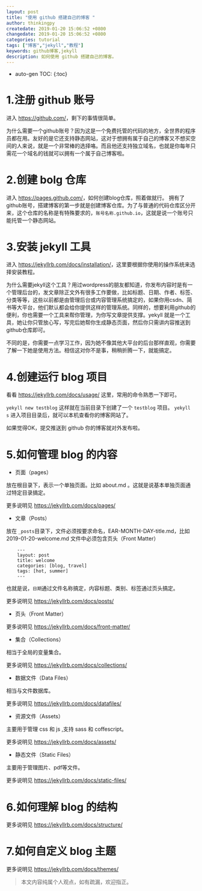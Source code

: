 ```yaml
---
layout: post
title: "使用 github 搭建自己的博客 "
author: thinkingpy
createdate: 2019-01-20 15:06:52 +0800
changedate: 2019-01-20 15:06:52 +0800
categories: tutorial
tags: ["博客","jekyll","教程"]
keywords: github博客,jekyll
description: 如何使用 github 搭建自己的博客。
---
```


* auto-gen TOC:
{:toc}

# 1.注册 github 账号

进入 <https://github.com/>，剩下的事情很简单。

为什么需要一个github账号？因为这是一个免费托管的代码的地方，全世界的程序员都在用。友好的是它还支持静态网站，这对于想拥有属于自己的博客又不想买空间的人来说，就是一个非常棒的选择咯。而且他还支持独立域名，也就是你每年只需花一个域名的钱就可以拥有一个属于自己博客啦。

# 2.创建 bolg 仓库

进入 <https://pages.github.com/>，如何创建blog仓库，照着做就行。
拥有了github账号，搭建博客的第一步就是创建博客仓库。为了与普通的代码仓库区分开来，这个仓库的名称是有特殊要求的，`账号名称.github.io`，这就是说一个账号只能托管一个静态网站。

# 3.安装 jekyll 工具

进入 <https://jekyllrb.com/docs/installation/>，这里要根据你使用的操作系统来选择安装教程。

为什么需要jekyll这个工具？用过wordpress的朋友都知道，你发布内容时是有一个管理后台的，发文章除正文外有很多工作要做，比如标题、日期、作者、标签、分类等等，这些以前都是由管理后台或内容管理系统搞定的，如果你用csdn、简书等大平台，他们默认都会给你提供这样的管理系统。同样的，想要利用github的便利，你也需要一个工具来帮你管理，为你写文章提供支撑。yekyll 就是一个工具，她让你只管放心写，写完后她帮你生成静态页面，然后你只需讲内容推送到github仓库即可。

不同的是，你需要一点学习工作，因为她不像其他大平台的后台那样直观，你需要了解一下她是使用方法。相信这对你不是事，稍稍折腾一下，就能搞定。

# 4.创建运行 blog 项目

看看 <https://jekyllrb.com/docs/usage/> 这里，常用的命令熟悉一下即可。

`yekyll new testblog` 这样就在当前目录下创建了一个 `testblog` 项目。
`yekyll s` 进入项目目录后，就可以本机查看你的博客网站了。

如果觉得OK，提交推送到 github 你的博客就对外发布啦。

# 5.如何管理 blog 的内容

* 页面（pages）

放在根目录下，表示一个单独页面。比如 about.md 。这就是说基本单独页面通过特定目录搞定。

更多说明见 <https://jekyllrb.com/docs/pages/>

* 文章（Posts）

放在 `_posts`目录下，文件必须按要求命名，EAR-MONTH-DAY-title.md，比如 2019-01-20-welcome.md
文件中必须包含页头（Front Matter）

```text
    ---
    layout: post
    title: welcome
    categories: [blog, travel]
    tags: [hot, summer]
    ---
```

也就是说，`日期`通过文件名称搞定，内容标题、类别、标签通过页头搞定。

更多说明见 <https://jekyllrb.com/docs/posts/>

* 页头（Front Matter）

更多说明见 <https://jekyllrb.com/docs/front-matter/>

* 集合（Collections）

相当于全局的变量集合。

更多说明见 <https://jekyllrb.com/docs/collections/>

* 数据文件（Data Files）

相当与文件数据库。

更多说明见 <https://jekyllrb.com/docs/datafiles/>

* 资源文件（Assets）

主要用于管理 css 和 js ,支持 sass 和 coffescript。

更多说明见 <https://jekyllrb.com/docs/assets/>

* 静态文件（Static Files）

主要用于管理图片、pdf等文件。

更多说明见 <https://jekyllrb.com/docs/static-files/>

# 6.如何理解 blog 的结构

更多说明见 <https://jekyllrb.com/docs/structure/>

# 7.如何自定义 blog 主题

更多说明见 <https://jekyllrb.com/docs/themes/>

> 本文内容纯属个人观点，如有疏漏，欢迎指正。
